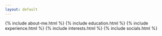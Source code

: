 ```yaml
---
layout: default
---
```


{% include about-me.html %}
{% include education.html %}
{% include experience.html %}
{% include interests.html %}
{% include socials.html %}